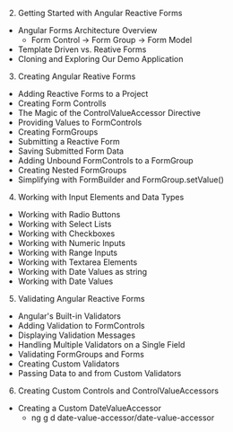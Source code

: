 2. Getting Started with Angular Reactive Forms
  - Angular Forms Architecture Overview
    - Form Control -> Form Group -> Form Model
  - Template Driven vs. Reative Forms
  - Cloning and Exploring Our Demo Application
3. Creating Angular Reative Forms
  - Adding Reactive Forms to a Project
  - Creating Form Controlls
  - The Magic of the ControlValueAccessor Directive
  - Providing Values to FormControls
  - Creating FormGroups
  - Submitting a Reactive Form
  - Saving Submitted Form Data
  - Adding Unbound FormControls to a FormGroup
  - Creating Nested FormGroups
  - Simplifying with FormBuilder and FormGroup.setValue()
4. Working with Input Elements and Data Types
  - Working with Radio Buttons
  - Working with Select Lists
  - Working with Checkboxes
  - Working with Numeric Inputs
  - Working with Range Inputs
  - Working with Textarea Elements
  - Working with Date Values as string
  - Working with Date Values
5. Validating Angular Reactive Forms
  - Angular's Built-in Validators
  - Adding Validation to FormControls
  - Displaying Validation Messages
  - Handling Multiple Validators on a Single Field
  - Validating FormGroups and Forms
  - Creating Custom Validators
  - Passing Data to and from Custom Validators
6. Creating Custom Controls and ControlValueAccessors
  - Creating a Custom DateValueAccessor
    - ng g d date-value-accessor/date-value-accessor